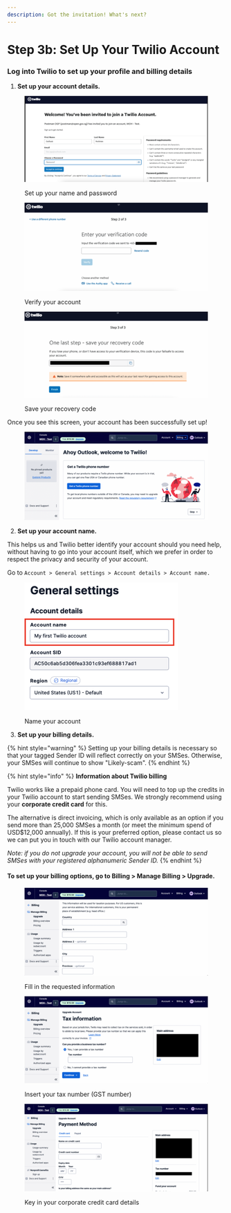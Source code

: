 ```yaml
---
description: Got the invitation! What's next?
---
```


# Step 3b: Set Up Your Twilio Account

### Log into Twilio to set up your profile and billing details

1. **Set up your account details.**

<figure><img src="../../.gitbook/assets/image (29).png" alt=""><figcaption><p>Set up your name and password</p></figcaption></figure>

<figure><img src="../../.gitbook/assets/image (26).png" alt=""><figcaption><p>Verify your account</p></figcaption></figure>

<figure><img src="../../.gitbook/assets/image (28).png" alt=""><figcaption><p>Save your recovery code</p></figcaption></figure>

Once you see this screen, your account has been successfully set up!

<figure><img src="../../.gitbook/assets/image (25).png" alt=""><figcaption></figcaption></figure>

2. **Set up your account name.**

This helps us and Twilio better identify your account should you need help, without having to go into your account itself, which we prefer in order to respect the privacy and security of your account.

Go to `Account > General settings > Account details > Account name.`

<figure><img src="../../.gitbook/assets/image (1) (1).png" alt="" width="355"><figcaption><p>Name your account</p></figcaption></figure>

3. **Set up your billing details.**

{% hint style="warning" %}
Setting up your billing details is necessary so that your tagged Sender ID will reflect correctly on your SMSes. Otherwise, your SMSes will continue to show "Likely-scam".
{% endhint %}

{% hint style="info" %}
**Information about Twilio billing**

Twilio works like a prepaid phone card. You will need to top up the credits in your Twilio account to start sending SMSes. We strongly recommend using your **corporate credit card** for this.

The alternative is direct invoicing, which is only available as an option if you send more than 25,000 SMSes a month (or meet the minimum spend of USD$12,000 annually). If this is your preferred option, please contact us so we can put you in touch with our Twilio account manager.

_Note: if you do not upgrade your account, you will not be able to send SMSes with your registered alphanumeric Sender ID._
{% endhint %}

#### To set up your billing options, go to Billing > Manage Billing > Upgrade.

<figure><img src="../../.gitbook/assets/image (23).png" alt=""><figcaption><p>Fill in the requested information</p></figcaption></figure>

<figure><img src="../../.gitbook/assets/image (27).png" alt=""><figcaption><p>Insert your tax number (GST number)</p></figcaption></figure>

<figure><img src="../../.gitbook/assets/image (19).png" alt=""><figcaption><p>Key in your corporate credit card details</p></figcaption></figure>
